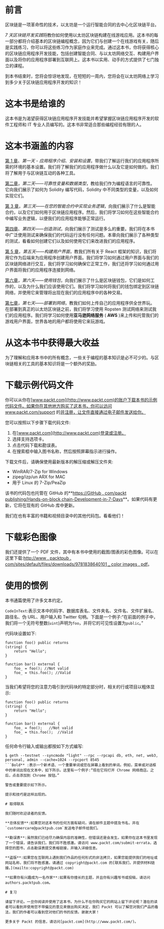 # 前言

区块链是一项革命性的技术，以太坊是一个运行智能合同的去中心化区块链平台。

*7 天区块链开发实践*将教你如何使用以太坊区块链构建在线游戏应用。这本书的每一部分都将介绍基本的区块链编程概念，因为它们与创建一个在线游戏有关，随后是实践练习，你可以将这些练习作为家庭作业来完成。通过这本书，你将获得核心的区块链应用程序开发技能，包括创建智能合同、与以太坊网络交互、构建用户界面以及将你的应用程序部署到互联网上。这本书以实用、动手的方式提供了七门独立的课程。

到本书结束时，您将会惊讶地发现，在短短的一周内，您将会在以太坊网络上学习到多少关于区块链应用程序开发的知识！

# 这本书是给谁的

这本书是为渴望获得区块链应用程序开发技能并希望掌握区块链应用程序开发的软件工程师和 IT 专业人员编写的。这本书非常适合那些编程经验有限的人。

# 这本书涵盖的内容

[第 1 章](1.html)、*第一天* - *应用程序介绍、安装和设置*，带我们了解运行我们的应用程序所需的环境的基本设置。我们将了解我们的应用程序做什么以及它是如何做的。我们将了解用于与区块链互动的各种工具。

[第二章](2.html)，*第二天——可靠性变量和数据类型*，教给我们作为编程语言的可靠性。它向我们展示了如何为 Solidity 编写代码，Solidity 中不同类型的变量，以及如何实现它们。

[第 3 章](3.html)，*第三天——在您的智能合约中实现业务逻辑*，向我们展示了什么是智能合约，以及它们如何用于区块链应用程序。然后，我们将学习如何在这些智能合约中编写业务逻辑，以便我们的应用程序能够正常运行。

[第四章](4.html)、*第四天——创造测试*，向我们展示了测试是多么的重要。我们将在本书中广泛使用测试来确保我们的代码运行没有任何问题。本章向我们展示了各种类型的测试，看看如何创建它们以及如何使用它们来改进我们的应用程序。

[第 5 章](5.html)，*第五天——构建用户界面*，教我们所有关于 React 框架的知识，我们将用它作为后端来为应用程序创建用户界面。我们将学习如何通过用户界面与我们的区块链网络进行交互，我们将学习如何确保它正常工作，我们还将学习如何通过用户界面将我们的应用程序连接到网络。

[第六章](6.html)，*第六天——使用钱包*，向我们展示了什么是区块链钱包，它们是如何工作的，以及为什么我们应该使用它们。我们将学习如何将我们的钱包绑定到区块链网络，并使用它来管理将出现在我们的应用程序中的各种交易。

[第七章](7.html)，*第七天——部署到网络*，教我们如何上传自己的应用程序供全世界玩。在部署到真正的以太坊区块链之前，我们将学习使用 Ropsten 测试网络来测试我们的应用程序。我们将学习如何使用**亚马逊网络服务** ( **AWS** )来上传和托管我们的游戏用户界面，世界各地的用户都将使用它来玩游戏。

# 从这本书中获得最大收益

为了理解和应用本书中的所有概念，一些关于编程的基本知识是必不可少的。与区块链相关的工具的基本知识将是一个额外的奖励。

# 下载示例代码文件

你可以从你在[www.packt.com](http://www.packt.com)的账户下载本书的示例代码文件。如果你在其他地方购买了这本书，你可以访问 www.packt.com/support 的[并注册，让文件直接通过电子邮件发送给你。](http://www.packt.com/support)

您可以按照以下步骤下载代码文件:

1.  在[www.packt.com](http://www.packt.com)登录或注册。
2.  选择支持选项卡。
3.  点击代码下载和勘误表。
4.  在搜索框中输入图书名称，然后按照屏幕指示进行操作。

下载文件后，请确保使用最新版本的解压缩或解压文件夹:

*   WinRAR/7-Zip for Windows
*   zipeg/izp/un ARX for MAC
*   用于 Linux 的 7-Zip/PeaZip

该书的代码包也托管在 GitHub 的**[https://GitHub . com/packt publishing/Hands-on-block chain-Development-in-7-Days](https://github.com/PacktPublishing/Hands-on-Blockchain-Development-in-7-Days)**。如果代码有更新，它将在现有的 GitHub 库中更新。

我们在也有丰富的书籍和视频目录中的其他代码包。看看他们！

# 下载彩色图像

我们还提供了一个 PDF 文件，其中有本书中使用的截图/图表的彩色图像。可以在这里下载:[http://www . packtpub . com/sites/default/files/downloads/9781838640101 _ color images . pdf](http://www.packtpub.com/sites/default/files/downloads/9781838640101_ColorImages.pdf)。

# 使用的惯例

本书通篇使用了许多文本约定。

`CodeInText`:表示文本中的码字、数据库表名、文件夹名、文件名、文件扩展名、路径名、伪 URL、用户输入和 Twitter 句柄。下面是一个例子:“在前面的例子中，我们将一个无符号整数(`uint`)声明为`foo`，并将它的可见性设置为`public`。”

代码块设置如下:

```
function foo() public returns
(string) {
    return "Hello";
}

function bar() external {
    foo_ = foo(); //Not valid
    foo_ = this.foo(); //Valid
}
```

当我们希望将您的注意力吸引到代码块的特定部分时，相关的行或项目以粗体显示:

```
function foo() public returns
(string) {
    return "Hello";
}

function bar() external {
    foo_ = foo();   //Not valid
    foo_ = this.foo();  //Valid
}
```

任何命令行输入或输出都按如下方式编写:

```
$ geth --testnet --syncmode "light" --rpc --rpcapi db, eth, net, web3, personal, admin --cache=1024 --rpcport 8545
```Bold** :表示一个新术语、一个重要单词或您在屏幕上看到的单词。例如，菜单或对话框中的单词出现在文本中，如下所示。这里有一个例子:“现在它将打开 Chrome 网络商店。之后，点击添加到 Chrome 按钮。”

警告或重要提示如下所示。

提示和技巧是这样出现的。

# 取得联系

我们随时欢迎读者的反馈。

**总体反馈**:如果您对这本书的任何方面有疑问，请在邮件主题中提及书名，并在`customercare@packtpub.com`发送电子邮件给我们。

**勘误表**:虽然我们已经尽力确保内容的准确性，但错误还是会发生。如果你在这本书里发现了一个错误，请告诉我们，我们将不胜感激。请访问 www.packt.com/submit-errata，选择您的图书，点击勘误表提交表格链接，并输入详细信息。

**盗版**:如果您在互联网上遇到我们作品的任何形式的非法拷贝，如果您能提供我们的地址或网站名称，我们将不胜感激。请通过 copyright@packt.com 的[联系我们，并提供材料链接。](mailto:copyright@packt.com)

**如果你有兴趣成为一名作家**:如果有你擅长的主题，并且你有兴趣写书或投稿，请访问 authors.packtpub.com。

# 复习

请留下评论。一旦你阅读并使用了这本书，为什么不在你购买它的网站上留下评论呢？潜在的读者可以看到并使用您不带偏见的意见来做出购买决定，我们 Packt 可以了解您对我们产品的看法，我们的作者可以看到您对他们的书的反馈。谢谢大家！

更多关于 Packt 的信息，请访问[packt.com](http://www.packt.com/)。